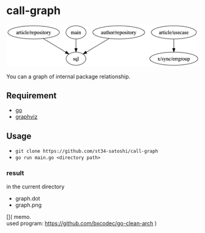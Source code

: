 # call-graph

![example.png](./graph/example.png)

You can a graph of internal package relationship.

## Requirement
- [go](https://golang.org/)
- [graphviz](https://www.graphviz.org/)

## Usage
- `git clone https://github.com/st34-satoshi/call-graph`
- `go run main.go <directory path>`

### result
in the current directory  

- graph.dot
- graph.png

[](
memo.  
used program: https://github.com/bxcodec/go-clean-arch
)
